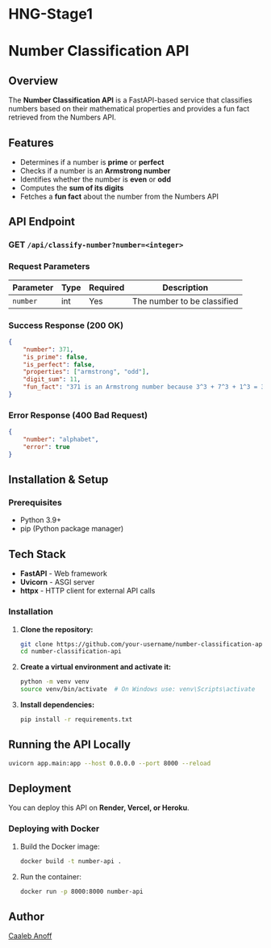 # HNG-Stage1
# Number Classification API

## Overview
The **Number Classification API** is a FastAPI-based service that classifies numbers based on their mathematical properties and provides a fun fact retrieved from the Numbers API.

## Features
- Determines if a number is **prime** or **perfect**
- Checks if a number is an **Armstrong number**
- Identifies whether the number is **even** or **odd**
- Computes the **sum of its digits**
- Fetches a **fun fact** about the number from the Numbers API

## API Endpoint

### **GET** `/api/classify-number?number=<integer>`

### Request Parameters
| Parameter | Type | Required | Description |
|-----------|------|----------|-------------|
| `number`  | int  | Yes      | The number to be classified |

### Success Response (200 OK)
```json
{
    "number": 371,
    "is_prime": false,
    "is_perfect": false,
    "properties": ["armstrong", "odd"],
    "digit_sum": 11,
    "fun_fact": "371 is an Armstrong number because 3^3 + 7^3 + 1^3 = 371"
}
```

### Error Response (400 Bad Request)
```json
{
    "number": "alphabet",
    "error": true
}
```

## Installation & Setup

### Prerequisites
- Python 3.9+
- pip (Python package manager)

## Tech Stack
- **FastAPI** - Web framework
- **Uvicorn** - ASGI server
- **httpx** - HTTP client for external API calls

### Installation
1. **Clone the repository:**
   ```bash
   git clone https://github.com/your-username/number-classification-api.git
   cd number-classification-api
   ```
2. **Create a virtual environment and activate it:**
   ```bash
   python -m venv venv
   source venv/bin/activate  # On Windows use: venv\Scripts\activate
   ```
3. **Install dependencies:**
   ```bash
   pip install -r requirements.txt
   ```

## Running the API Locally
```bash
uvicorn app.main:app --host 0.0.0.0 --port 8000 --reload
```

## Deployment
You can deploy this API on **Render, Vercel, or Heroku**.

### Deploying with Docker
1. Build the Docker image:
   ```bash
   docker build -t number-api .
   ```
2. Run the container:
   ```bash
   docker run -p 8000:8000 number-api
   ```

## Author
[Caaleb Anoff](https://github.com/Anofff)

